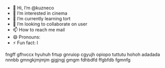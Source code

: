 - 👋 Hi, I’m @kuzneco
- 👀 I’m interested in cinema
- 🌱 I’m currently learning tort
- 💞️ I’m looking to collaborate on user
- 📫 How to reach me mail
- 😄 Pronouns: 
- ⚡ Fun fact: l

<!---
kuzneco/kuzneco is a ✨ special ✨ repository because its `README.md` (this file) appears on your GitHub profile.
You can click the Preview link to take a look at your changes.
--->
fngff
gfhvccx
hyuhuh
frtup
gnruiop
cgyujh
opiopo
tuttutu
hohoh
adadada
nnnbb
gmngkjmjmjm
gjgjngj
gmgm
fdhbdfd
ffgbfdb
fgmnfg
